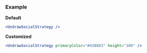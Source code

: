 ### Example

**Default**
```jsx
<UndrawSocialStrategy />
```

**Customized**
```jsx
<UndrawSocialStrategy primaryColor="#41B883" height="100" />
```
